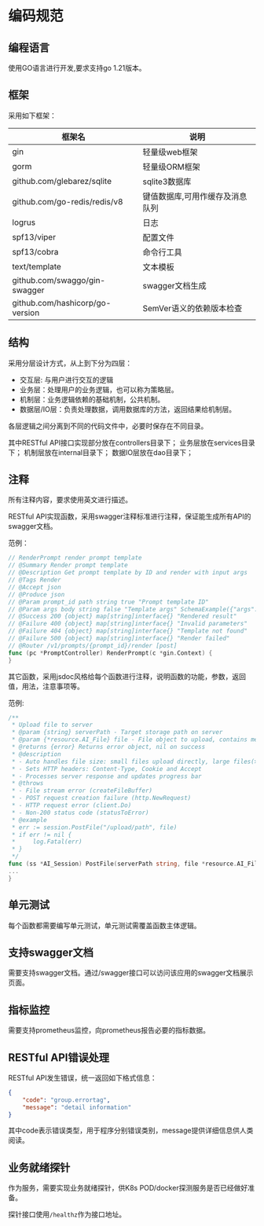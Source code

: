 # 编码规范

## 编程语言

使用GO语言进行开发,要求支持go 1.21版本。

## 框架

采用如下框架：

| 框架名 | 说明 |
|---|---|
| gin | 轻量级web框架 |
| gorm | 轻量级ORM框架 |
| github.com/glebarez/sqlite| sqlite3数据库 |
| github.com/go-redis/redis/v8 | 键值数据库,可用作缓存及消息队列 |
| logrus |  日志 |
| spf13/viper | 配置文件 |
| spf13/cobra | 命令行工具 |
| text/template | 文本模板 |
| github.com/swaggo/gin-swagger | swagger文档生成 |
| github.com/hashicorp/go-version | SemVer语义的依赖版本检查 |

## 结构

采用分层设计方式，从上到下分为四层：

- 交互层: 与用户进行交互的逻辑
- 业务层：处理用户的业务逻辑，也可以称为策略层。
- 机制层：业务逻辑依赖的基础机制，公共机制。
- 数据层/IO层：负责处理数据，调用数据库的方法，返回结果给机制层。

各层逻辑之间分离到不同的代码文件中，必要时保存在不同目录。

其中RESTful API接口实现部分放在controllers目录下；
业务层放在services目录下；
机制层放在internal目录下；
数据IO层放在dao目录下；

## 注释

所有注释内容，要求使用英文进行描述。

RESTful API实现函数，采用swagger注释标准进行注释，保证能生成所有API的swagger文档。

范例：

```go
// RenderPrompt render prompt template
// @Summary Render prompt template
// @Description Get prompt template by ID and render with input args
// @Tags Render
// @Accept json
// @Produce json 
// @Param prompt_id path string true "Prompt template ID"
// @Param args body string false "Template args" SchemaExample({"args":{"text":"Singleton pattern implementation"}})
// @Success 200 {object} map[string]interface{} "Rendered result"
// @Failure 400 {object} map[string]interface{} "Invalid parameters"
// @Failure 404 {object} map[string]interface{} "Template not found"
// @Failure 500 {object} map[string]interface{} "Render failed"
// @Router /v1/prompts/{prompt_id}/render [post]
func (pc *PromptController) RenderPrompt(c *gin.Context) {
}
```

其它函数，采用jsdoc风格给每个函数进行注释，说明函数的功能，参数，返回值，用法，注意事项等。

范例:

```go
/**
 * Upload file to server
 * @param {string} serverPath - Target storage path on server
 * @param {*resource.AI_File} file - File object to upload, contains metadata like Size
 * @returns {error} Returns error object, nil on success
 * @description
 * - Auto handles file size: small files upload directly, large files(>DEF_PART_SIZE) call PostHugeFile
 * - Sets HTTP headers: Content-Type, Cookie and Accept
 * - Processes server response and updates progress bar
 * @throws
 * - File stream error (createFileBuffer)
 * - POST request creation failure (http.NewRequest)
 * - HTTP request error (client.Do)
 * - Non-200 status code (statusToError)
 * @example
 * err := session.PostFile("/upload/path", file)
 * if err != nil {
 *     log.Fatal(err)
 * }
 */
func (ss *AI_Session) PostFile(serverPath string, file *resource.AI_File) error {
...
}
```

## 单元测试

每个函数都需要编写单元测试，单元测试需覆盖函数主体逻辑。

## 支持swagger文档

需要支持swagger文档。通过/swagger接口可以访问该应用的swagger文档展示页面。

## 指标监控

需要支持prometheus监控，向prometheus报告必要的指标数据。

## RESTful API错误处理

RESTful API发生错误，统一返回如下格式信息：

```json
{
    "code": "group.errortag",
    "message": "detail information"
}
```

其中code表示错误类型，用于程序分别错误类别，message提供详细信息供人类阅读。

## 业务就绪探针

作为服务，需要实现业务就绪探针，供K8s POD/docker探测服务是否已经做好准备。

探针接口使用`/healthz`作为接口地址。
